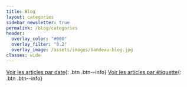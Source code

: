 ```yaml
---
title: Blog
layout: categories
sidebar_newsletter: true
permalink: /blog/categories
header:
  overlay_color: "#000"
  overlay_filter: "0.2"
  overlay_image: /assets/images/bandeau-blog.jpg
classes: wide
---
```


[Voir les articles par date](/blog){: .btn .btn--info}
[Voir les articles par étiquette](/blog/tags){: .btn .btn--info}
